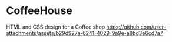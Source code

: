 # CoffeeHouse
HTML and CSS design for a Coffee shop
https://github.com/user-attachments/assets/b29d927a-6241-4029-9a9e-a8bd3e6cd7a7
